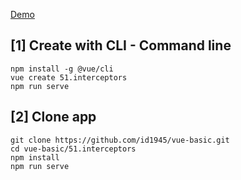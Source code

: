 [Demo](https://id1945.github.io/vue-basic/51.interceptors/dist "Demo")

## [1] Create with CLI - Command line
```
npm install -g @vue/cli
vue create 51.interceptors
npm run serve
```

## [2] Clone app
```
git clone https://github.com/id1945/vue-basic.git
cd vue-basic/51.interceptors
npm install
npm run serve
```
